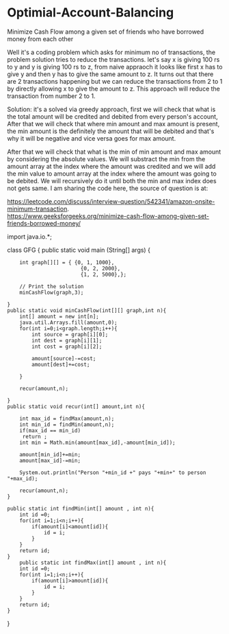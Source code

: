 # Optimial-Account-Balancing
Minimize Cash Flow among a given set of friends who have borrowed money from each other

Well it's a coding problem which asks for minimum no of transactions, the problem solution tries to reduce the transactions.
let's say x is giving 100 rs to y and y is giving 100 rs to z, from naive appraoch it looks like first x has to give y and then y has to give the same amount to z.
It turns out that there are 2 transactions happening but we can reduce the transactions from 2 to 1 by directly allowing x to give the amount to z.
This approach will reduce the transaction from number 2 to 1.

Solution: it's a solved via greedy approach, first we will check that what is the total amount will be credited and debited from every person's account, After that we will check that where min amount and max amount is present, the min amount is the definitely the amount that will be debited and that's why it will be negative and vice versa goes for max amount.

After that we will check that what is the min of min amount and max amount by considering the absolute values.
We will substract the min from the amount array at the index where the amount was credited and we will add the min value to amount array at the index where the amount was going to be debited.
We will recursively do it until both the min and max index does not gets same.
I am sharing the code here, the source of question is at:

https://leetcode.com/discuss/interview-question/542341/amazon-onsite-minimum-transaction. <br/>
https://www.geeksforgeeks.org/minimize-cash-flow-among-given-set-friends-borrowed-money/



import java.io.*;

class GFG {
	public static void main (String[] args) {
		
		int graph[][] = { {0, 1, 1000},
                            {0, 2, 2000},
                            {1, 2, 5000},};
     
        // Print the solution
        minCashFlow(graph,3);
		
	}
	public static void minCashFlow(int[][] graph,int n){
	    int[] amount = new int[n];
	    java.util.Arrays.fill(amount,0);
	    for(int i=0;i<graph.length;i++){
	        int source = graph[i][0];
	        int dest = graph[i][1];
	        int cost = graph[i][2];
	        
	        amount[source]-=cost;
	        amount[dest]+=cost;
	        
	    }
	    
	    recur(amount,n);
	    
	}
	public static void recur(int[] amount,int n){
	    
	    int max_id = findMax(amount,n);
	    int min_id = findMin(amount,n);
	    if(max_id == min_id)
	     return ;
	    int min = Math.min(amount[max_id],-amount[min_id]);
	    
	    amount[min_id]+=min;
	    amount[max_id]-=min;
	    
	    System.out.println("Person "+min_id +" pays "+min+" to person "+max_id);
	    
	    recur(amount,n);
	}
	
	public static int findMin(int[] amount , int n){
	    int id =0;
	    for(int i=1;i<n;i++){
	        if(amount[i]<amount[id]){
	            id = i;
	        }
	    }
	    return id;
	}
		public static int findMax(int[] amount , int n){
	    int id =0;
	    for(int i=1;i<n;i++){
	        if(amount[i]>amount[id]){
	            id = i;
	        }
	    }
	    return id;
	}
	
}



